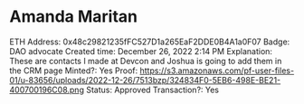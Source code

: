 # Amanda Maritan

ETH Address: 0x48c29821235fFC527D1a265EaF2DDE0B4A1a0F07
Badge: DAO advocate
Created time: December 26, 2022 2:14 PM
Explanation: These are contacts I made at Devcon and Joshua is going to add them in the CRM page
Minted?: Yes
Proof: https://s3.amazonaws.com/pf-user-files-01/u-83656/uploads/2022-12-26/7513bzp/324834F0-5EB6-498E-BE21-400700196C08.png
Status: Approved
Transaction?: Yes